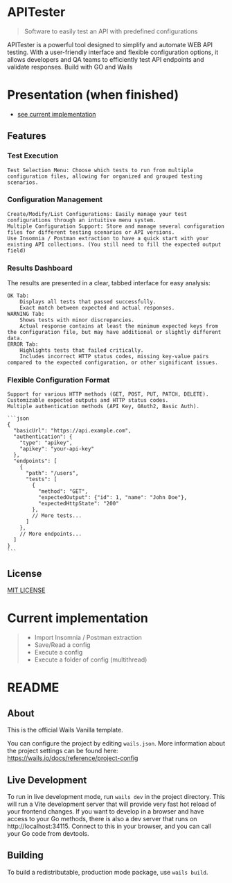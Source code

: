 # APITester

> Software to easily test an API with predefined configurations 

APITester is a powerful tool designed to simplify and automate WEB API testing. With a user-friendly interface and flexible configuration options, it allows developers and QA teams to efficiently test API endpoints and validate responses.
Build with GO and Wails

# Presentation (when finished)
- [see current implementation](#current-implementation)

## Features
### Test Execution

	Test Selection Menu: Choose which tests to run from multiple configuration files, allowing for organized and grouped testing scenarios.

### Configuration Management

    Create/Modify/List Configurations: Easily manage your test configurations through an intuitive menu system.
    Multiple Configuration Support: Store and manage several configuration files for different testing scenarios or API versions.
	Use Insomnia / Postman extraction to have a quick start with your existing API collections. (You still need to fill the expected output field)

### Results Dashboard
The results are presented in a clear, tabbed interface for easy analysis:

    OK Tab:
        Displays all tests that passed successfully.
        Exact match between expected and actual responses.
    WARNING Tab:
        Shows tests with minor discrepancies.
        Actual response contains at least the minimum expected keys from the configuration file, but may have additional or slightly different data.
    ERROR Tab:
        Highlights tests that failed critically.
        Includes incorrect HTTP status codes, missing key-value pairs compared to the expected configuration, or other significant issues.

### Flexible Configuration Format

    Support for various HTTP methods (GET, POST, PUT, PATCH, DELETE).
    Customizable expected outputs and HTTP status codes.
    Multiple authentication methods (API Key, OAuth2, Basic Auth).

    ```json
    {
	  "basicUrl": "https://api.example.com",
	  "authentication": {
	    "type": "apikey",
	    "apikey": "your-api-key"
	  },
	  "endpoints": [
	    {
	      "path": "/users",
	      "tests": [
	        {
	          "method": "GET",
	          "expectedOutput": {"id": 1, "name": "John Doe"},
	          "expectedHttpState": "200"
	        },
	        // More tests...
	      ]
	    },
	    // More endpoints...
	  ]
	}
	```

## License
[MIT LICENSE](./LICENSE)



# <a id="current-implementation"></a>Current implementation
> - Import Insomnia / Postman extraction
> - Save/Read a config
> - Execute a config
> - Execute a folder of config (multithread)


# README

## About

This is the official Wails Vanilla template.

You can configure the project by editing `wails.json`. More information about the project settings can be found
here: https://wails.io/docs/reference/project-config

## Live Development

To run in live development mode, run `wails dev` in the project directory. This will run a Vite development
server that will provide very fast hot reload of your frontend changes. If you want to develop in a browser
and have access to your Go methods, there is also a dev server that runs on http://localhost:34115. Connect
to this in your browser, and you can call your Go code from devtools.

## Building

To build a redistributable, production mode package, use `wails build`.
